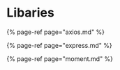 # Libaries

{% page-ref page="axios.md" %}

{% page-ref page="express.md" %}

{% page-ref page="moment.md" %}



